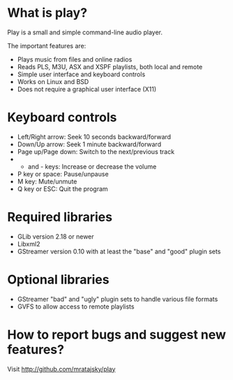 What is play?
=============

Play is a small and simple command-line audio player.

The important features are:
  * Plays music from files and online radios
  * Reads PLS, M3U, ASX and XSPF playlists, both local and remote
  * Simple user interface and keyboard controls
  * Works on Linux and BSD
  * Does not require a graphical user interface (X11)

Keyboard controls
=================

  * Left/Right arrow:    Seek 10 seconds backward/forward
  * Down/Up arrow:       Seek 1 minute backward/forward
  * Page up/Page down:   Switch to the next/previous track
  * + and - keys:        Increase or decrease the volume
  * P key or space:      Pause/unpause
  * M key:               Mute/unmute
  * Q key or ESC:        Quit the program

Required libraries
==================

  * GLib version 2.18 or newer
  * Libxml2
  * GStreamer version 0.10 with at least the "base" and "good" plugin sets

Optional libraries
==================

  * GStreamer "bad" and "ugly" plugin sets to handle various file formats
  * GVFS to allow access to remote playlists

How to report bugs and suggest new features? 
============================================

Visit http://github.com/mratajsky/play
